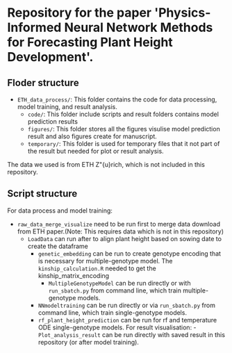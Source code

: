 # Repository for the paper 'Physics-Informed Neural Network Methods for Forecasting Plant Height Development'.
## Floder structure
- `ETH_data_process/`: This folder contains the code for data processing, model training, and result analysis.
  - `code/`: This folder include scripts and result folders contains model prediction results
  - `figures/`: This folder stores all the figures visulise model prediction result and also figures create for manuscript.
  - `temporary/`: This folder is used for temporary files that it not part of the result but needed for plot or result analysis.

The data we used is from ETH Z\"{u}rich, which is not included in this repository.

## Script structure 
For data process and model training:
- `raw_data_merge_visualize` need to be run first to merge data download from ETH paper.(Note: This requires data which is not in this repository)
  - `LoadData` can run after to align plant height based on sowing date to create the dataframe
    - `genetic_embedding` can be run to create genotype encoding that is necessary for multiple-genotype model. 
      The `kinship_calculation.R` needed to get the kinship_matrix_encoding
        - `MultipleGenotypeModel` can be run directly or with `run_sbatch.py` from command line, which train multiple-genotype models.
    - `NNmodeltraining` can be run directly or via `run_sbatch.py` from command line, which train single-genotype models.
    - `rf_plant_height_prediction` can be run for rf and temperature ODE single-genotype models.
For result visualisation:
-`Plot_analysis_result` can be run directly with saved result in this repository (or after model training).